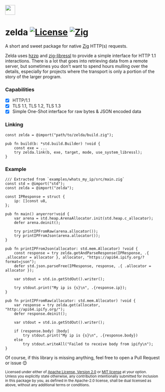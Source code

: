 <img height="32" src="https://upload.wikimedia.org/wikipedia/commons/8/86/Triforce.svg"></img>

zelda [![License](https://img.shields.io/badge/license-MIT-8FBD08.svg)](https://shields.io/) [![Zig](https://img.shields.io/badge/Made_with-Zig-F7A41D.svg)](https://shields.io/)
====
A short and sweet package for native [Zig](https://ziglang.org) HTTP(s) requests.

Zelda uses [hzzp](https://github.com/truemedian/hzzp) and [zig-libressl](https://github.com/haze/zig-libressl) to provide a simple interface for HTTP 1.1 interactions. There is a lot that goes into retrieving data from a remote server, but sometimes you don't want to spend hours mulling over the details, especially for projects where the transport is only a portion of the story of the larger program.

### Capabilities
- [x] HTTP/1.1
- [x] TLS 1.1, TLS 1.2, TLS 1.3
- [x] Simple One-Shot interface for raw bytes & JSON encoded data

### Linking

```zig
const zelda = @import("path/to/zelda/build.zig");

pub fn build(b: *std.build.Builder) !void {
    const exe = ...
    try zelda.link(b, exe, target, mode, use_system_libressl);
}
```

### Example
```zig
/// Extracted from `examples/whats_my_ip/src/main.zig`
const std = @import("std");
const zelda = @import("zelda");

const IPResponse = struct {
    ip: []const u8,
};

pub fn main() anyerror!void {
    var arena = std.heap.ArenaAllocator.init(std.heap.c_allocator);
    defer arena.deinit();

    try printIPFromRaw(arena.allocator());
    try printIPFromJson(arena.allocator());
}

pub fn printIPFromJson(allocator: std.mem.Allocator) !void {
    const response = try zelda.getAndParseResponse(IPResponse, .{ .allocator = allocator }, allocator, "https://api64.ipify.org/?format=json");
    defer std.json.parseFree(IPResponse, response, .{ .allocator = allocator });

    var stdout = std.io.getStdOut().writer();

    try stdout.print("My ip is {s}\n", .{response.ip});
}

pub fn printIPFromRaw(allocator: std.mem.Allocator) !void {
    var response = try zelda.get(allocator, "http://api64.ipify.org/");
    defer response.deinit();

    var stdout = std.io.getStdOut().writer();

    if (response.body) |body|
        try stdout.print("My ip is {s}\n", .{response.body})
    else
        try stdout.writeAll("Failed to receive body from ipify\n");
}
```

Of course, if this library is missing anything, feel free to open a Pull Request or issue 😊

<sup>
Licensed under either of <a href="LICENSE-APACHE">Apache License, Version
2.0</a> or <a href="LICENSE-MIT">MIT license</a> at your option.
</sup>

<br/>

<sub>
Unless you explicitly state otherwise, any contribution intentionally submitted
for inclusion in this package by you, as defined in the Apache-2.0 license, shall
be dual licensed as above, without any additional terms or conditions.
</sub>
